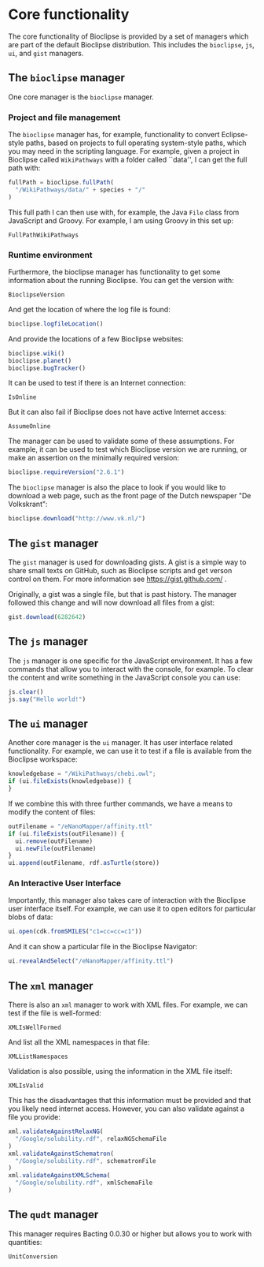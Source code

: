# Core functionality

The core functionality of Bioclipse is provided by a set of managers which are part
of the default Bioclipse distribution. This includes the `bioclipse`,
`js`, `ui`, and `gist` managers.

## The `bioclipse` manager

One core manager is the `bioclipse` manager. 

### Project and file management

The `bioclipse` manager has, for example,
functionality to convert Eclipse-style paths, based on projects to full
operating system-style paths, which you may need in the scripting language. For
example, given a project in Bioclipse called ``WikiPathways`` with a folder
called ``data'', I can get the full path with:

```javascript
fullPath = bioclipse.fullPath(
  "/WikiPathways/data/" + species + "/"
)
```

This full path I can then use with, for example, the Java
`File` class from JavaScript and Groovy. For example,
I am using Groovy in this set up:

<code>FullPathWikiPathways</code>

### Runtime environment

Furthermore, the bioclipse manager has functionality to get some information
about the running Bioclipse. You can get the version with:

<code>BioclipseVersion</code>

And get the location of where the log file is found:

```js
bioclipse.logfileLocation()
```

And provide the locations of a few Bioclipse websites:

```js
bioclipse.wiki()
bioclipse.planet()
bioclipse.bugTracker()
```

It can be used to test if there is an Internet connection:

<code>IsOnline</code>

But it can also fail if Bioclipse does not have active Internet
access:

<code>AssumeOnline</code>

The manager can be used to validate some of these assumptions. For example, it
can be used to test which Bioclipse version we are running, or make an
assertion on the minimally required version:

```js
bioclipse.requireVersion("2.6.1")
```

The `bioclipse` manager is also the place to look if you would like to download a
web page, such as the front page of the Dutch newspaper "De Volkskrant":

```js
bioclipse.download("http://www.vk.nl/")
```

## The `gist` manager

The `gist` manager is used for downloading gists. A gist is a simple way to share
small texts on GitHub, such as Bioclipse scripts and get verson
control on them. For more information see https://gist.github.com/ .

Originally, a gist was a single file, but that is past history. The manager
followed this change and will now download all files from a
gist:

```js
gist.download(6282642)
```

## The `js` manager

The `js` manager is one specific for the JavaScript environment. It has a few
commands that allow you to interact with the console, for example. To clear the
content and write something in the JavaScript console you can use:

```js
js.clear()
js.say("Hello world!")
```

## The `ui` manager

Another core manager is the `ui` manager. It has user interface related
functionality. For example, we can use it to test if a file is available from
the Bioclipse workspace:

```js
knowledgebase = "/WikiPathways/chebi.owl";
if (ui.fileExists(knowledgebase)) {
}
```

If we combine this with three further commands, we have a means to modify the
content of files:

```js
outFilename = "/eNanoMapper/affinity.ttl"
if (ui.fileExists(outFilename)) {
  ui.remove(outFilename)
  ui.newFile(outFilename)
}
ui.append(outFilename, rdf.asTurtle(store))
```

### An Interactive User Interface

Importantly, this manager also takes care of interaction with the Bioclipse
user interface itself. For example, we can use it to open editors for
particular blobs of data:

```js
ui.open(cdk.fromSMILES("c1=cc=cc=c1"))
```

And it can show a particular file in the Bioclipse Navigator:

```js
ui.revealAndSelect("/eNanoMapper/affinity.ttl")
```

## The `xml` manager

There is also an `xml` manager to work with XML files. For example, we can test if the
file is well-formed:

<code>XMLIsWellFormed</code>

And list all the XML namespaces in that file:

<code>XMLListNamespaces</code>

Validation is also possible, using the information in the XML file itself:

<code>XMLIsValid</code>

This has the disadvantages that this information must be provided and that you likely
need internet access. However, you can also validate against a file you provide:

```js
xml.validateAgainstRelaxNG(
  "/Google/solubility.rdf", relaxNGSchemaFile
)
xml.validateAgainstSchematron(
  "/Google/solubility.rdf", schematronFile
)
xml.validateAgainstXMLSchema(
  "/Google/solubility.rdf", xmlSchemaFile
)
```

## The `qudt` manager

This manager requires Bacting 0.0.30 or higher but allows you to work with quantities:

<code>UnitConversion</code>

